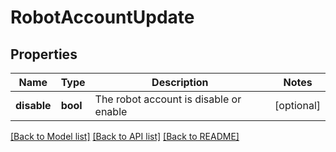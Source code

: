 # RobotAccountUpdate

## Properties
Name | Type | Description | Notes
------------ | ------------- | ------------- | -------------
**disable** | **bool** | The robot account is disable or enable | [optional] 

[[Back to Model list]](../README.md#documentation-for-models) [[Back to API list]](../README.md#documentation-for-api-endpoints) [[Back to README]](../README.md)


